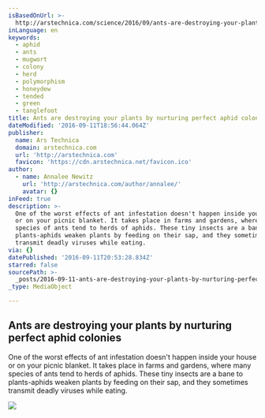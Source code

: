 ```yaml
---
isBasedOnUrl: >-
  http://arstechnica.com/science/2016/09/ants-are-destroying-your-plants-by-nurturing-perfect-aphid-colonies/
inLanguage: en
keywords:
  - aphid
  - ants
  - mugwort
  - colony
  - herd
  - polymorphism
  - honeydew
  - tended
  - green
  - tanglefoot
title: Ants are destroying your plants by nurturing perfect aphid colonies
dateModified: '2016-09-11T18:56:44.064Z'
publisher:
  name: Ars Technica
  domain: arstechnica.com
  url: 'http://arstechnica.com'
  favicon: 'https://cdn.arstechnica.net/favicon.ico'
author:
  - name: Annalee Newitz
    url: 'http://arstechnica.com/author/annalee/'
    avatar: {}
inFeed: true
description: >-
  One of the worst effects of ant infestation doesn't happen inside your house
  or on your picnic blanket. It takes place in farms and gardens, where many
  species of ants tend to herds of aphids. These tiny insects are a bane to
  plants-aphids weaken plants by feeding on their sap, and they sometimes
  transmit deadly viruses while eating.
via: {}
datePublished: '2016-09-11T20:53:28.834Z'
starred: false
sourcePath: >-
  _posts/2016-09-11-ants-are-destroying-your-plants-by-nurturing-perfect-aphid-c.md
_type: MediaObject

---
```

<article style=""><h1>Ants are destroying your plants by nurturing perfect aphid colonies</h1><p>One of the worst effects of ant infestation doesn't happen inside your house or on your picnic blanket. It takes place in farms and gardens, where many species of ants tend to herds of aphids. These tiny insects are a bane to plants-aphids weaken plants by feeding on their sap, and they sometimes transmit deadly viruses while eating.</p><img src="http://cdn.arstechnica.net/wp-content/uploads/2016/09/megacephala5-XL-800x546.jpg" /></article>